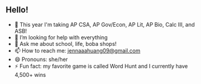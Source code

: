 ## Hello!
- 🌱 This year I'm taking AP CSA, AP Gov/Econ, AP Lit, AP Bio, Calc III, and ASB!
- 🤔 I’m looking for help with everything
- 💬 Ask me about school, life, boba shops!
- 📫 How to reach me: jennaaahuang09@gmail.com
- 😄 Pronouns: she/her
- ⚡ Fun fact: my favorite game is called Word Hunt and I currently have 4,500+ wins 

